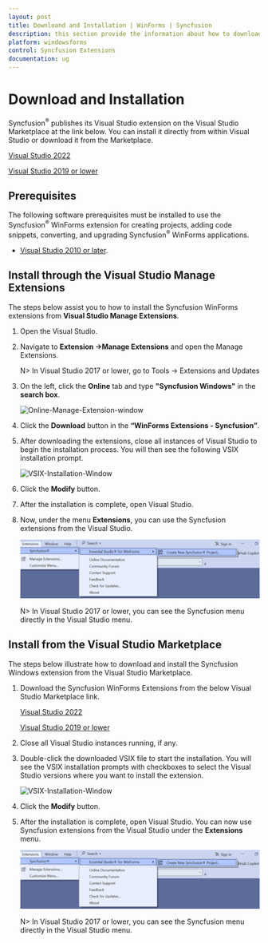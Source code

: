 ```yaml
---
layout: post
title: Downloand and Installation | WinForms | Syncfusion
description: this section provide the information about how to download and install the extensions in Visual Studio.
platform: windowsforms
control: Syncfusion Extensions
documentation: ug
---
```


# Download and Installation

Syncfusion<sup>®</sup> publishes its Visual Studio extension on the Visual Studio Marketplace at the link below. You can install it directly from within Visual Studio or download it from the Marketplace.

[Visual Studio 2022](https://marketplace.visualstudio.com/items?itemName=SyncfusionInc.WindowsVSExtensions)

[Visual Studio 2019 or lower](https://marketplace.visualstudio.com/items?itemName=SyncfusionInc.Windows-Extensions)

## Prerequisites

The following software prerequisites must be installed to use the Syncfusion<sup>®</sup> WinForms extension for creating projects, adding code snippets, converting, and upgrading Syncfusion<sup>®</sup> WinForms applications.

* [Visual Studio 2010 or later](https://visualstudio.microsoft.com/downloads).

## Install through the Visual Studio Manage Extensions

The steps below assist you to how to install the Syncfusion WinForms extensions from **Visual Studio Manage Extensions**.

1. Open the Visual Studio.

2. Navigate to **Extension ->Manage Extensions** and open the Manage Extensions.

     N>  In Visual Studio 2017 or lower, go to Tools -> Extensions and Updates

3. On the left, click the **Online** tab and type **"Syncfusion Windows"** in the **search box**.

    ![Online-Manage-Extension-window](Download-Installation-Images/Online-Manage-Extension-window.png)

4. Click the **Download** button in the **“WinForms Extensions - Syncfusion”**.

5. After downloading the extensions, close all instances of Visual Studio to begin the installation process. You will then see the following VSIX installation prompt.

    ![VSIX-Installation-Window](Download-Installation-Images/InstallUpdatedVersion.png)

6. Click the **Modify** button.

7. After the installation is complete, open Visual Studio.

8. Now, under the menu **Extensions**, you can use the Syncfusion extensions from the Visual Studio.

    ![SyncfusionMenu](Download-Installation-Images/SyncfusionMenu.png)

    N> In Visual Studio 2017 or lower, you can see the Syncfusion menu directly in the Visual Studio menu. 

## Install from the Visual Studio Marketplace

The steps below illustrate how to download and install the Syncfusion Windows extension from the Visual Studio Marketplace.

1. Download the Syncfusion WinForms Extensions from the below Visual Studio Marketplace link.

    [Visual Studio 2022](https://marketplace.visualstudio.com/items?itemName=SyncfusionInc.WindowsVSExtensions)

    [Visual Studio 2019 or lower](https://marketplace.visualstudio.com/items?itemName=SyncfusionInc.Windows-Extensions)

2. Close all Visual Studio instances running, if any.

3. Double-click the downloaded VSIX file to start the installation. You will see the VSIX installation prompts with checkboxes to select the Visual Studio versions where you want to install the extension.

    ![VSIX-Installation-Window](Download-Installation-Images/InstallVSIX.png)

4. Click the **Modify** button.

5. After the installation is complete, open Visual Studio. You can now use Syncfusion extensions from the Visual Studio under the **Extensions** menu.

     ![SyncfusionMenu](Download-Installation-Images/SyncfusionMenu.png)

     N> In Visual Studio 2017 or lower, you can see the Syncfusion menu directly in the Visual Studio menu. 